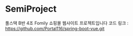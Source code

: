 # SemiProject

풀스택 B반 4조 Fomily 쇼핑몰 웹사이트 프로젝트입니다
코드 링크 : https://github.com/Portal116/spring-boot-vue.git
